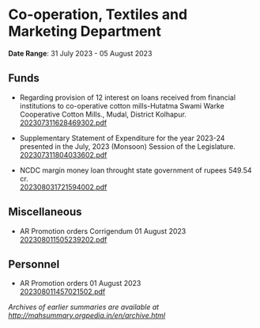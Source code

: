 # Co-operation, Textiles and Marketing Department

**Date Range**: 31 July 2023 - 05 August 2023


## Funds
- Regarding provision of 12 interest on loans received from financial institutions to co-operative cotton mills-Hutatma Swami Warke Cooperative Cotton Mills., Mudal, District Kolhapur.\
  [202307311628469302.pdf](https://gr.maharashtra.gov.in/Site/Upload/Government%20Resolutions/English/202307311628469302.pdf)

- Supplementary Statement of Expenditure for the year 2023-24 presented in the July, 2023 (Monsoon) Session of the Legislature.\
  [202307311804033602.pdf](https://gr.maharashtra.gov.in/Site/Upload/Government%20Resolutions/English/202307311804033602.pdf)

- NCDC margin money loan throught state government of rupees 549.54 cr.\
  [202308031721594002.pdf](https://gr.maharashtra.gov.in/Site/Upload/Government%20Resolutions/English/202308031721594002.pdf)

## Miscellaneous
- AR Promotion orders Corrigendum 01 August 2023\
  [202308011505239202.pdf](https://gr.maharashtra.gov.in/Site/Upload/Government%20Resolutions/English/202308011505239202.pdf)

## Personnel
- AR Promotion orders 01 August 2023\
  [202308011457021502.pdf](https://gr.maharashtra.gov.in/Site/Upload/Government%20Resolutions/English/202308011457021502.pdf)


*Archives of earlier summaries are available at http://mahsummary.orgpedia.in/en/archive.html*